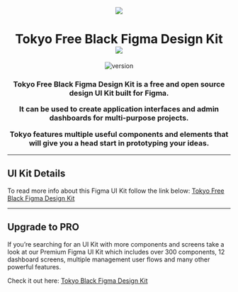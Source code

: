 <p align="center">
    <a href="https://bloomui.com" title="BloomUI.com">
        <img src="https://bloomui.com/static/images/tokyo-logo.png">
    </a>
</p>
<h1 align="center">
    <b>Tokyo Free Black Figma Design Kit</b>
    <br>
    <a href="https://twitter.com/intent/tweet?url=https://bloomui.com&text=I like this React admin dashboard">
        <img src="https://img.shields.io/twitter/url/http/shields.io.svg?style=social" />
    </a>
</h1>
<div align="center">

![version](https://img.shields.io/badge/version-1.0.0-blue.svg)

</div>

<h3 align="center">Tokyo Free Black Figma Design Kit is a free and open source design UI Kit built for Figma.

It can be used to create application interfaces and admin dashboards for multi-purpose projects.

Tokyo features multiple useful components and elements that will give you a head start in prototyping your ideas.
</h3>

---

<h2>
    UI Kit Details
</h2>

<p>To read more info about this Figma UI Kit follow the link below:
<a href="https://bloomui.com/product/tokyo-free-black-figma-design-kit/">
    Tokyo Free Black Figma Design Kit
</a>
</p>

---

<h2>
    Upgrade to PRO
</h2>

<p>If you’re searching for an UI Kit with more components and screens take a look at our Premium Figma UI Kit which includes over 300 components, 12 dashboard screens, multiple management user flows and many other powerful features.
</p>
<p>
Check it out here:
<a href="https://bloomui.com/product/tokyo-black-figma-design-kit/">
    Tokyo Black Figma Design Kit
</a>
</p>
